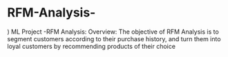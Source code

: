 # RFM-Analysis-
) ML Project -RFM Analysis:
Overview: The objective of RFM Analysis is to segment customers according to their purchase history, and turn 
them into loyal customers by recommending products of their choice
